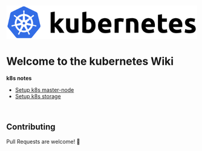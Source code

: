 ![kubernetes](./k8s/img/kubernetes.png)

# Welcome to the kubernetes Wiki

**k8s notes**

* [Setup k8s master-node](./k8s/k8s-master-node.md)
* [Setup k8s storage](./k8s/k8s-storage.md)

<br>

## Contributing

Pull Requests are welcome! :slightly_smiling_face:  
